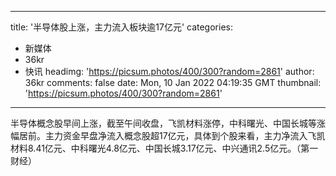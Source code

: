
---
title: '半导体股上涨，主力流入板块逾17亿元'
categories: 
 - 新媒体
 - 36kr
 - 快讯
headimg: 'https://picsum.photos/400/300?random=2861'
author: 36kr
comments: false
date: Mon, 10 Jan 2022 04:19:35 GMT
thumbnail: 'https://picsum.photos/400/300?random=2861'
---

<div>   
半导体概念股早间上涨，截至午间收盘，飞凯材料涨停，中科曙光、中国长城等涨幅居前。主力资金早盘净流入概念股超17亿元，具体到个股来看，主力净流入飞凯材料8.41亿元、中科曙光4.8亿元、中国长城3.17亿元、中兴通讯2.5亿元。（第一财经）  
</div>
            